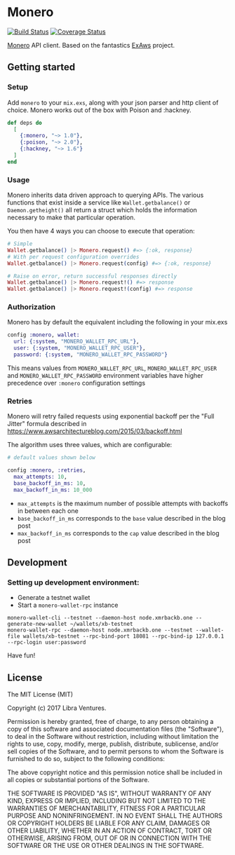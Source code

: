 # Monero
[![Build Status](https://travis-ci.org/libra-ventures/monero.svg?branch=master)](https://travis-ci.org/libra-ventures/monero)
[![Coverage Status](https://coveralls.io/repos/github/libra-ventures/monero/badge.svg?branch=master)](https://coveralls.io/github/libra-ventures/monero?branch=master)

[Monero](https://getmonero.org) API client. Based on the fantastics [ExAws](https://github.com/CargoSense/ex_aws) project.

## Getting started

### Setup

Add `monero` to your `mix.exs`, along with your json parser and http client of
choice. Monero works out of the box with Poison and :hackney.

```elixir
def deps do
  [
    {:monero, "~> 1.0"},
    {:poison, "~> 2.0"},
    {:hackney, "~> 1.6"}
  ]
end
```
### Usage

Monero inherits data driven approach to querying APIs. The various
functions that exist inside a service like `Wallet.getbalance()` or
`Daemon.getheight()` all return a struct which holds the information necessary
to make that particular operation.

You then have 4 ways you can choose to execute that operation:

```elixir
# Simple
Wallet.getbalance() |> Monero.request() #=> {:ok, response}
# With per request configuration overrides
Wallet.getbalance() |> Monero.request(config) #=> {:ok, response}

# Raise on error, return successful responses directly
Wallet.getbalance() |> Monero.request!() #=> response
Wallet.getbalance() |> Monero.request!(config) #=> response
```

### Authorization

Monero has by default the equivalent including the following in your mix.exs

```elixir
config :monero, wallet:
  url: {:system, "MONERO_WALLET_RPC_URL"},
  user: {:system, "MONERO_WALLET_RPC_USER"},
  password: {:system, "MONERO_WALLET_RPC_PASSWORD"}
```

This means values from  `MONERO_WALLET_RPC_URL`, `MONERO_WALLET_RPC_USER` and `MONERO_WALLET_RPC_PASSWORD` environment
variables have higher precedence over `:monero` configuration settings

### Retries

Monero will retry failed requests using exponential backoff per the "Full
Jitter" formula described in
https://www.awsarchitectureblog.com/2015/03/backoff.html

The algorithm uses three values, which are configurable:

```elixir
# default values shown below

config :monero, :retries,
  max_attempts: 10,
  base_backoff_in_ms: 10,
  max_backoff_in_ms: 10_000
```

* `max_attempts` is the maximum number of possible attempts with backoffs in between each one
* `base_backoff_in_ms` corresponds to the `base` value described in the blog post
* `max_backoff_in_ms` corresponds to the `cap` value described in the blog post


## Development

### Setting up development environment:
- Generate a testnet wallet
- Start a `monero-wallet-rpc` instance

```
monero-wallet-cli --testnet --daemon-host node.xmrbackb.one --generate-new-wallet ~/wallets/xb-testnet
monero-wallet-rpc --daemon-host node.xmrbackb.one --testnet --wallet-file wallets/xb-testnet --rpc-bind-port 18081 --rpc-bind-ip 127.0.0.1 --rpc-login user:password
```

Have fun!


## License

The MIT License (MIT)

Copyright (c) 2017 Libra Ventures.

Permission is hereby granted, free of charge, to any person obtaining a copy
of this software and associated documentation files (the "Software"), to deal
in the Software without restriction, including without limitation the rights
to use, copy, modify, merge, publish, distribute, sublicense, and/or sell
copies of the Software, and to permit persons to whom the Software is
furnished to do so, subject to the following conditions:

The above copyright notice and this permission notice shall be included in
all copies or substantial portions of the Software.

THE SOFTWARE IS PROVIDED "AS IS", WITHOUT WARRANTY OF ANY KIND, EXPRESS OR
IMPLIED, INCLUDING BUT NOT LIMITED TO THE WARRANTIES OF MERCHANTABILITY,
FITNESS FOR A PARTICULAR PURPOSE AND NONINFRINGEMENT. IN NO EVENT SHALL THE
AUTHORS OR COPYRIGHT HOLDERS BE LIABLE FOR ANY CLAIM, DAMAGES OR OTHER
LIABILITY, WHETHER IN AN ACTION OF CONTRACT, TORT OR OTHERWISE, ARISING FROM,
OUT OF OR IN CONNECTION WITH THE SOFTWARE OR THE USE OR OTHER DEALINGS IN
THE SOFTWARE.
